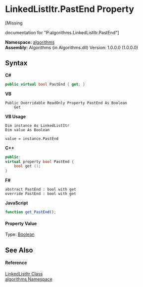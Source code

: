 # LinkedListItr.PastEnd Property 
 

\[Missing <summary> documentation for "P:algorithms.LinkedListItr.PastEnd"\]

**Namespace:**&nbsp;<a href="82f88b43-fdc9-bc99-9558-75fce96d448f">algorithms</a><br />**Assembly:**&nbsp;Algorithms (in Algorithms.dll) Version: 1.0.0.0 (1.0.0.0)

## Syntax

**C#**<br />
``` C#
public virtual bool PastEnd { get; }
```

**VB**<br />
``` VB
Public Overridable ReadOnly Property PastEnd As Boolean
	Get
```

**VB Usage**<br />
``` VB Usage
Dim instance As LinkedListItr
Dim value As Boolean

value = instance.PastEnd

```

**C++**<br />
``` C++
public:
virtual property bool PastEnd {
	bool get ();
}
```

**F#**<br />
``` F#
abstract PastEnd : bool with get
override PastEnd : bool with get
```

**JavaScript**<br />
``` JavaScript
function get_PastEnd();

```


#### Property Value
Type: <a href="http://msdn2.microsoft.com/en-us/library/a28wyd50" target="_blank">Boolean</a>

## See Also


#### Reference
<a href="0f7757bf-b7e3-8d59-981c-72fae99552f0">LinkedListItr Class</a><br /><a href="82f88b43-fdc9-bc99-9558-75fce96d448f">algorithms Namespace</a><br />